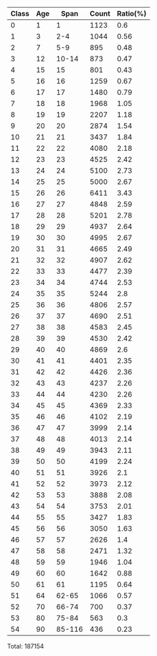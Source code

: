 | Class | Age | Span   | Count | Ratio(%) |
| ----- | --- | ------ | ----- | -------- |
| 0     | 1   | 1      | 1123  | 0.6      |
| 1     | 3   | 2-4    | 1044  | 0.56     |
| 2     | 7   | 5-9    | 895   | 0.48     |
| 3     | 12  | 10-14  | 873   | 0.47     |
| 4     | 15  | 15     | 801   | 0.43     |
| 5     | 16  | 16     | 1259  | 0.67     |
| 6     | 17  | 17     | 1480  | 0.79     |
| 7     | 18  | 18     | 1968  | 1.05     |
| 8     | 19  | 19     | 2207  | 1.18     |
| 9     | 20  | 20     | 2874  | 1.54     |
| 10    | 21  | 21     | 3437  | 1.84     |
| 11    | 22  | 22     | 4080  | 2.18     |
| 12    | 23  | 23     | 4525  | 2.42     |
| 13    | 24  | 24     | 5100  | 2.73     |
| 14    | 25  | 25     | 5000  | 2.67     |
| 15    | 26  | 26     | 6411  | 3.43     |
| 16    | 27  | 27     | 4848  | 2.59     |
| 17    | 28  | 28     | 5201  | 2.78     |
| 18    | 29  | 29     | 4937  | 2.64     |
| 19    | 30  | 30     | 4995  | 2.67     |
| 20    | 31  | 31     | 4665  | 2.49     |
| 21    | 32  | 32     | 4907  | 2.62     |
| 22    | 33  | 33     | 4477  | 2.39     |
| 23    | 34  | 34     | 4744  | 2.53     |
| 24    | 35  | 35     | 5244  | 2.8      |
| 25    | 36  | 36     | 4806  | 2.57     |
| 26    | 37  | 37     | 4690  | 2.51     |
| 27    | 38  | 38     | 4583  | 2.45     |
| 28    | 39  | 39     | 4530  | 2.42     |
| 29    | 40  | 40     | 4869  | 2.6      |
| 30    | 41  | 41     | 4401  | 2.35     |
| 31    | 42  | 42     | 4426  | 2.36     |
| 32    | 43  | 43     | 4237  | 2.26     |
| 33    | 44  | 44     | 4230  | 2.26     |
| 34    | 45  | 45     | 4369  | 2.33     |
| 35    | 46  | 46     | 4102  | 2.19     |
| 36    | 47  | 47     | 3999  | 2.14     |
| 37    | 48  | 48     | 4013  | 2.14     |
| 38    | 49  | 49     | 3943  | 2.11     |
| 39    | 50  | 50     | 4199  | 2.24     |
| 40    | 51  | 51     | 3926  | 2.1      |
| 41    | 52  | 52     | 3973  | 2.12     |
| 42    | 53  | 53     | 3888  | 2.08     |
| 43    | 54  | 54     | 3753  | 2.01     |
| 44    | 55  | 55     | 3427  | 1.83     |
| 45    | 56  | 56     | 3050  | 1.63     |
| 46    | 57  | 57     | 2626  | 1.4      |
| 47    | 58  | 58     | 2471  | 1.32     |
| 48    | 59  | 59     | 1946  | 1.04     |
| 49    | 60  | 60     | 1642  | 0.88     |
| 50    | 61  | 61     | 1195  | 0.64     |
| 51    | 64  | 62-65  | 1066  | 0.57     |
| 52    | 70  | 66-74  | 700   | 0.37     |
| 53    | 80  | 75-84  | 563   | 0.3      |
| 54    | 90  | 85-116 | 436   | 0.23     |

Total: 187154
